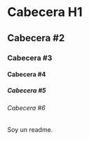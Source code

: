 # Cabecera H1
## Cabecera #2
### Cabecera #3
#### Cabecera #4
##### Cabecera #5
###### Cabecera #6
Soy un readme.